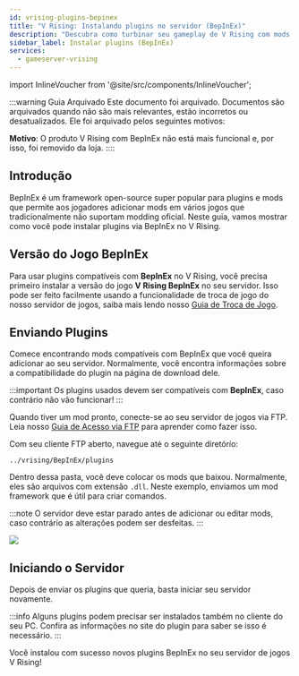 ```yaml
---
id: vrising-plugins-bepinex
title: "V Rising: Instalando plugins no servidor (BepInEx)"
description: "Descubra como turbinar seu gameplay de V Rising com mods BepInEx e melhorar a personalização do servidor → Saiba mais agora"
sidebar_label: Instalar plugins (BepInEx)
services:
  - gameserver-vrising
---
```


import InlineVoucher from '@site/src/components/InlineVoucher';



:::warning Guia Arquivado
Este documento foi arquivado. Documentos são arquivados quando não são mais relevantes, estão incorretos ou desatualizados. Ele foi arquivado pelos seguintes motivos:

**Motivo**: O produto V Rising com BepInEx não está mais funcional e, por isso, foi removido da loja. 
::::

## Introdução
BepInEx é um framework open-source super popular para plugins e mods que permite aos jogadores adicionar mods em vários jogos que tradicionalmente não suportam modding oficial. Neste guia, vamos mostrar como você pode instalar plugins via BepInEx no V Rising.
<InlineVoucher />

## Versão do Jogo BepInEx

Para usar plugins compatíveis com **BepInEx** no V Rising, você precisa primeiro instalar a versão do jogo **V Rising BepInEx** no seu servidor. Isso pode ser feito facilmente usando a funcionalidade de troca de jogo do nosso servidor de jogos, saiba mais lendo nosso [Guia de Troca de Jogo](gameserver-gameswitch.md).

## Enviando Plugins

Comece encontrando mods compatíveis com BepInEx que você queira adicionar ao seu servidor. Normalmente, você encontra informações sobre a compatibilidade do plugin na página de download dele.

:::important
Os plugins usados devem ser compatíveis com **BepInEx**, caso contrário não vão funcionar!
:::

Quando tiver um mod pronto, conecte-se ao seu servidor de jogos via FTP. Leia nosso [Guia de Acesso via FTP](gameserver-ftpaccess.md) para aprender como fazer isso.

Com seu cliente FTP aberto, navegue até o seguinte diretório:
```
../vrising/BepInEx/plugins
```

Dentro dessa pasta, você deve colocar os mods que baixou. Normalmente, eles são arquivos com extensão `.dll`. Neste exemplo, enviamos um mod framework que é útil para criar comandos.

:::note
O servidor deve estar parado antes de adicionar ou editar mods, caso contrário as alterações podem ser desfeitas.
:::

![](https://screensaver01.zap-hosting.com/index.php/s/9xkrPmPMp7YZYWQ/preview)

## Iniciando o Servidor

Depois de enviar os plugins que queria, basta iniciar seu servidor novamente.

:::info
Alguns plugins podem precisar ser instalados também no cliente do seu PC. Confira as informações no site do plugin para saber se isso é necessário.
:::

Você instalou com sucesso novos plugins BepInEx no seu servidor de jogos V Rising!

<InlineVoucher />